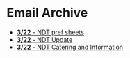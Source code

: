 # Email Archive

 * [**3/22** - NDT pref sheets](emails/ndt_pref_sheets_322.md)
 * [**3/22** - NDT Update](emails/ndt_update_322.md)
 * [**3/22** - NDT Catering and Information](emails/ndt_catering_and_registration_322.md)
